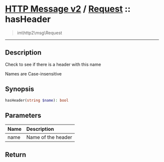# [HTTP Message v2](http2.md) / [Request](http2-Request.md) :: hasHeader
 > im\http2\msg\Request
____

## Description
Check to see if there is a header with this name

Names are Case-insensitive

## Synopsis
```php
hasHeader(string $name): bool
```

## Parameters
| Name | Description |
| :--- | :---------- |
| name | Name of the header |

## Return

